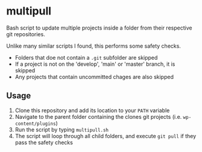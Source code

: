 # multipull
Bash script to update multiple projects inside a folder from their respective git repositories.

Unlike many similar scripts I found, this performs some safety checks.

* Folders that doe not contain a `.git` subfolder are skipped
* If a project is not on the 'develop', 'main' or 'master' branch, it is skipped
* Any projects that contain uncommitted chages are also skipped

## Usage
1. Clone this repository and add its location to your `PATH` variable
1. Navigate to the parent folder containing the clones git projects (i.e. `wp-content/plugins`)
1. Run the script by typing `multipull.sh`
1. The script will loop through all child folders, and execute `git pull` if they pass the safety checks
